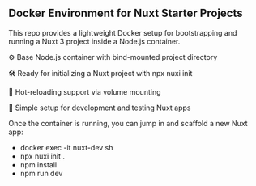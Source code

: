 ## Docker Environment for Nuxt Starter Projects
This repo provides a lightweight Docker setup for bootstrapping and running a Nuxt 3 project inside a Node.js container.

⚙️ Base Node.js container with bind-mounted project directory

🛠️ Ready for initializing a Nuxt project with npx nuxi init

🔄 Hot-reloading support via volume mounting

🎯 Simple setup for development and testing Nuxt apps

Once the container is running, you can jump in and scaffold a new Nuxt app:

- docker exec -it nuxt-dev sh
- npx nuxi init .
- npm install
- npm run dev
